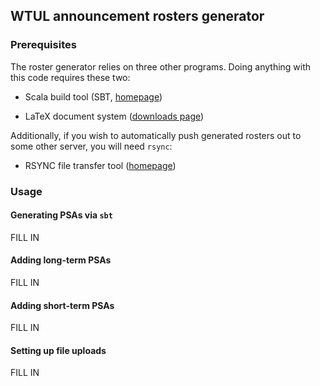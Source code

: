 ## WTUL announcement rosters generator

### Prerequisites

The roster generator relies on three other programs.  Doing anything
with this code requires these two:

 - Scala build tool (SBT, [homepage](https://www.scala-sbt.org/))

 - LaTeX document system
   ([downloads page](https://www.latex-project.org/get/))

Additionally, if you wish to automatically push generated rosters out
to some other server, you will need `rsync`:

 - RSYNC file transfer tool ([homepage](https://rsync.samba.org/))

### Usage

#### Generating PSAs via `sbt`

  FILL IN

#### Adding long-term PSAs

  FILL IN

#### Adding short-term PSAs

  FILL IN

#### Setting up file uploads

  FILL IN

